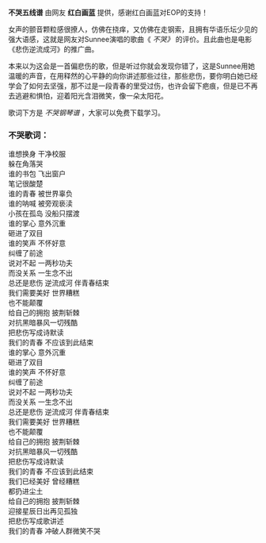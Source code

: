 

**不哭五线谱** 由网友 **红白画蓝** 提供，感谢红白画蓝对EOP的支持！

女声的颤音颗粒感很撩人，仿佛在挠痒，又仿佛在走钢索，且拥有华语乐坛少见的强大语感，这就是网友对Sunnee演唱的歌曲《 _不哭》_
的评价。且此曲也是电影《悲伤逆流成河》的推广曲。

本来以为这会是一首偏悲伤的歌，但是听过你就会发现你错了，这是Sunnee用她温暖的声音，在用释然的心平静的向你讲述那些过往，那些悲伤，要你明白她已经学会了如何去坚强，那不过是一段青春的里受过伤，也许会留下疤痕，但是已不再去逃避和惧怕，迎着阳光含泪微笑，像一朵太阳花。

歌词下方是 _不哭钢琴谱_ ，大家可以免费下载学习。

### 不哭歌词：

谁想换身 干净校服  
躲在角落哭  
谁的书包 飞出窗户  
笔记很酸楚  
谁的青春 被世界辜负  
谁的呐喊 被旁观亵渎  
小孩在孤岛 没船只摆渡  
谁的掌心 意外沉重  
砸进了双目  
谁的笑声 不怀好意  
纠缠了前途  
说对不起 一两秒功夫  
而没关系 一生念不出  
总还是悲伤 逆流成河 伴青春结束  
我们需要美好 世界糟糕  
也不能颠覆  
给自己的拥抱 披荆斩棘  
对抗黑暗暴风一切残酷  
把悲伤写成诗默读  
我们的青春 不应该到此结束  
谁的掌心 意外沉重  
砸进了双目  
谁的笑声 不怀好意  
纠缠了前途  
说对不起 一两秒功夫  
而没关系 一生念不出  
总还是悲伤 逆流成河 伴青春结束  
我们需要美好 世界糟糕  
也不能颠覆  
给自己的拥抱 披荆斩棘  
对抗黑暗暴风一切残酷  
把悲伤写成诗默读  
我们的青春 不应该到此结束  
我们已经美好 曾经糟糕  
都扔进尘土  
给自己的拥抱 披荆斩棘  
迎接星辰日出再见孤独  
把悲伤写成歌讲述  
我们的青春 冲破人群微笑不哭

